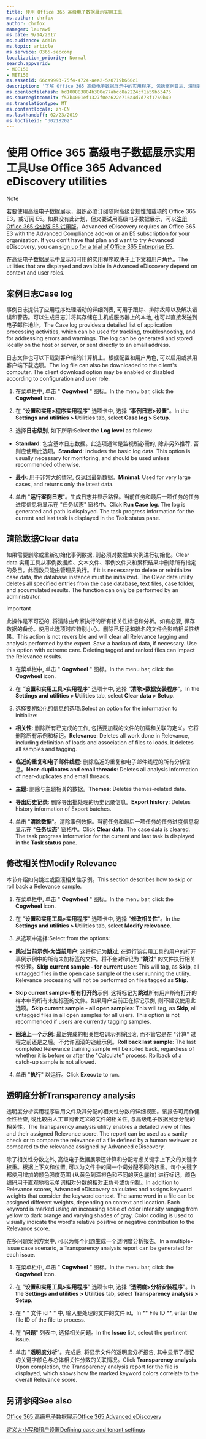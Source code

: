 ```yaml
---
title: 使用 Office 365 高级电子数据展示实用工具
ms.author: chrfox
author: chrfox
manager: laurawi
ms.date: 9/14/2017
ms.audience: Admin
ms.topic: article
ms.service: O365-seccomp
localization_priority: Normal
search.appverid:
- MOE150
- MET150
ms.assetid: 66ca9993-75f4-4724-aea2-5a0719b660c1
description: '了解 Office 365 高级电子数据展示中的实用程序, 包括案例日志、清除数据、处理错误、修改相关性和透明度分析。  '
ms.openlocfilehash: bd100883804b300e77abcc8a2224cf1a59b53475
ms.sourcegitcommit: f57b4001ef1327f0ea622e716a4d7d78f1769b49
ms.translationtype: MT
ms.contentlocale: zh-CN
ms.lasthandoff: 02/23/2019
ms.locfileid: "30218202"
---
```

# <a name="use-office-365-advanced-ediscovery-utilities"></a><span data-ttu-id="83440-103">使用 Office 365 高级电子数据展示实用工具</span><span class="sxs-lookup"><span data-stu-id="83440-103">Use Office 365 Advanced eDiscovery utilities</span></span>

> [!NOTE]
> <span data-ttu-id="83440-p101">若要使用高级电子数据展示，组织必须订阅随附高级合规性加载项的 Office 365 E3，或订阅 E5。如果没有此计划，但又要试用高级电子数据展示，可以[注册 Office 365 企业版 E5 试用版](https://go.microsoft.com/fwlink/p/?LinkID=698279)。</span><span class="sxs-lookup"><span data-stu-id="83440-p101">Advanced eDiscovery requires an Office 365 E3 with the Advanced Compliance add-on or an E5 subscription for your organization. If you don't have that plan and want to try Advanced eDiscovery, you can [sign up for a trial of Office 365 Enterprise E5](https://go.microsoft.com/fwlink/p/?LinkID=698279).</span></span> 
  
<span data-ttu-id="83440-106">在高级电子数据展示中显示和可用的实用程序取决于上下文和用户角色。</span><span class="sxs-lookup"><span data-stu-id="83440-106">The utilities that are displayed and available in Advanced eDiscovery depend on context and user roles.</span></span>
  
## <a name="case-log"></a><span data-ttu-id="83440-107">案例日志</span><span class="sxs-lookup"><span data-stu-id="83440-107">Case log</span></span>

<span data-ttu-id="83440-p102">事例日志提供了应用程序处理活动的详细列表, 可用于跟踪、排除故障以及解决错误和警告。可以生成日志并将其存储在主机或服务器上的本地, 也可以直接发送到电子邮件地址。</span><span class="sxs-lookup"><span data-stu-id="83440-p102">The Case log provides a detailed list of application processing activities, which can be used for tracking, troubleshooting, and for addressing errors and warnings. The log can be generated and stored locally on the host or server, or sent directly to an email address.</span></span>
  
<span data-ttu-id="83440-p103">日志文件也可以下载到客户端的计算机上。根据配置和用户角色, 可以启用或禁用客户端下载选项。</span><span class="sxs-lookup"><span data-stu-id="83440-p103">The log file can also be downloaded to the client's computer. The client download option may be enabled or disabled according to configuration and user role.</span></span>
  
1. <span data-ttu-id="83440-112">在菜单栏中, 单击 " **Cogwheel** " 图标。</span><span class="sxs-lookup"><span data-stu-id="83440-112">In the menu bar, click the **Cogwheel** icon.</span></span> 
    
2. <span data-ttu-id="83440-113">在 "**设置和实用\>程序实用程序**" 选项卡中, 选择 "**事例日志\>设置**"。</span><span class="sxs-lookup"><span data-stu-id="83440-113">In the **Settings and utilities \> Utilities** tab, select **Case log \> Setup**.</span></span>
    
3. <span data-ttu-id="83440-114">选择**日志级别**, 如下所示:</span><span class="sxs-lookup"><span data-stu-id="83440-114">Select the **Log level** as follows:</span></span> 
    
  - <span data-ttu-id="83440-p104">**Standard**: 包含基本日志数据。此选项通常是监视所必需的, 除非另外推荐, 否则应使用此选项。</span><span class="sxs-lookup"><span data-stu-id="83440-p104">**Standard**: Includes the basic log data. This option is usually necessary for monitoring, and should be used unless recommended otherwise.</span></span>
    
  - <span data-ttu-id="83440-117">**最小**: 用于非常大的情况, 仅返回最新数据。</span><span class="sxs-lookup"><span data-stu-id="83440-117">**Minimal**: Used for very large cases, and returns only the latest data.</span></span>
    
4. <span data-ttu-id="83440-p105">单击 "**运行案例日志**"。生成日志并显示路径。当前任务和最后一项任务的任务进度信息将显示在 "任务状态" 窗格中。</span><span class="sxs-lookup"><span data-stu-id="83440-p105">Click **Run Case log**. The log is generated and path is displayed. The task progress information for the current and last task is displayed in the Task status pane.</span></span>
    
## <a name="clear-data"></a><span data-ttu-id="83440-121">清除数据</span><span class="sxs-lookup"><span data-stu-id="83440-121">Clear data</span></span>

<span data-ttu-id="83440-p106">如果需要删除或重新初始化事例数据, 则必须对数据库实例进行初始化。Clear data 实用工具从事例数据库、文本文件、事例文件夹和累积结果中删除所有指定的条目。此函数只能由管理员执行。</span><span class="sxs-lookup"><span data-stu-id="83440-p106">If it is necessary to delete or reinitialize case data, the database instance must be initialized. The Clear data utility deletes all specified entries from the case database, text files, case folder, and accumulated results. The function can only be performed by an administrator.</span></span>
  
> [!IMPORTANT]
> <span data-ttu-id="83440-p107">此操作是不可逆的, 将清除由专家执行的所有相关性标记和分析。如有必要, 保存数据的备份。使用此选项时应特别小心。删除已标记和排名的文件会影响相关性结果。</span><span class="sxs-lookup"><span data-stu-id="83440-p107">This action is not reversible and will clear all Relevance tagging and analysis performed by the expert. Save a backup of data, if necessary. Use this option with extreme care. Deleting tagged and ranked files can impact the Relevance results.</span></span> 
  
1. <span data-ttu-id="83440-129">在菜单栏中, 单击 " **Cogwheel** " 图标。</span><span class="sxs-lookup"><span data-stu-id="83440-129">In the menu bar, click the **Cogwheel** icon.</span></span> 
    
2. <span data-ttu-id="83440-130">在 "**设置和实用工具\>实用程序**" 选项卡中, 选择 "**清除\>数据安装程序**"。</span><span class="sxs-lookup"><span data-stu-id="83440-130">In the **Settings and utilities \> Utilities** tab, select **Clear data \> Setup**.</span></span>
    
3. <span data-ttu-id="83440-131">选择要初始化的信息的选项:</span><span class="sxs-lookup"><span data-stu-id="83440-131">Select an option for the information to initialize:</span></span>
    
  - <span data-ttu-id="83440-p108">**相关性**: 删除所有已完成的工作, 包括要加载的文件的加载和关联的定义。它将删除所有示例和标记。</span><span class="sxs-lookup"><span data-stu-id="83440-p108">**Relevance**: Deletes all work done in Relevance, including definition of loads and association of files to loads. It deletes all samples and tagging.</span></span>
    
  - <span data-ttu-id="83440-134">**临近的重复和电子邮件线程**: 删除临近的重复和电子邮件线程的所有分析信息。</span><span class="sxs-lookup"><span data-stu-id="83440-134">**Near-duplicates and email threads**: Deletes all analysis information of near-duplicates and email threads.</span></span>
    
  - <span data-ttu-id="83440-135">**主题**: 删除与主题相关的数据。</span><span class="sxs-lookup"><span data-stu-id="83440-135">**Themes**: Deletes themes-related data.</span></span>
    
  - <span data-ttu-id="83440-136">**导出历史记录**: 删除导出批处理的历史记录信息。</span><span class="sxs-lookup"><span data-stu-id="83440-136">**Export history**: Deletes history information of Export batches.</span></span>
    
4. <span data-ttu-id="83440-p109">单击 "**清除数据**"。清除事例数据。当前任务和最后一项任务的任务进度信息将显示在 "**任务状态**" 窗格中。</span><span class="sxs-lookup"><span data-stu-id="83440-p109">Click **Clear data**. The case data is cleared. The task progress information for the current and last task is displayed in the **Task status** pane.</span></span> 
    
## <a name="modify-relevance"></a><span data-ttu-id="83440-140">修改相关性</span><span class="sxs-lookup"><span data-stu-id="83440-140">Modify Relevance</span></span>

<span data-ttu-id="83440-141">本节介绍如何跳过或回滚相关性示例。</span><span class="sxs-lookup"><span data-stu-id="83440-141">This section describes how to skip or roll back a Relevance sample.</span></span>
  
1. <span data-ttu-id="83440-142">在菜单栏中, 单击 " **Cogwheel** " 图标。</span><span class="sxs-lookup"><span data-stu-id="83440-142">In the menu bar, click the **Cogwheel** icon.</span></span> 
    
2. <span data-ttu-id="83440-143">在 "**设置和实用工具\>实用程序**" 选项卡中, 选择 "**修改相关性**"。</span><span class="sxs-lookup"><span data-stu-id="83440-143">In the **Settings and utilities \> Utilities** tab, select **Modify relevance**.</span></span>
    
3. <span data-ttu-id="83440-144">从选项中选择:</span><span class="sxs-lookup"><span data-stu-id="83440-144">Select from the options:</span></span> 
    
  - <span data-ttu-id="83440-p110">**跳过当前示例-为当前用户**: 这将标记为**跳过**, 在运行该实用工具的用户的打开事例示例中的所有未加标签的文件。将不会对标记为 "**跳过**" 的文件执行相关性处理。</span><span class="sxs-lookup"><span data-stu-id="83440-p110">**Skip current sample - for current user**: This will tag, as **Skip**, all untagged files in the open case sample of the user running the utility. Relevance processing will not be performed on files tagged as **Skip**.</span></span>
    
  - <span data-ttu-id="83440-p111">**Skip current sample-所有打开的**示例: 这将标记为**跳过**所有用户所有打开的样本中的所有未加标签的文件。如果用户当前正在标记示例, 则不建议使用此选项。</span><span class="sxs-lookup"><span data-stu-id="83440-p111">**Skip current sample - all open samples**: This will tag, as **Skip**, all untagged files in all open samples for all users. This option is not recommended if users are currently tagging samples.</span></span>
    
  - <span data-ttu-id="83440-p112">**回滚上一个示例**: 最后完成的相关性培训示例将回滚, 而不管它是在 "计算" 过程之前还是之后。不允许回滚的追赶示例。</span><span class="sxs-lookup"><span data-stu-id="83440-p112">**Roll back last sample**: The last completed Relevance training sample will be rolled back, regardless of whether it is before or after the "Calculate" process. Rollback of a catch-up sample is not allowed.</span></span>
    
4. <span data-ttu-id="83440-151">单击 "**执行**" 以运行。</span><span class="sxs-lookup"><span data-stu-id="83440-151">Click **Execute** to run.</span></span> 
    
## <a name="transparency-analysis"></a><span data-ttu-id="83440-152">透明度分析</span><span class="sxs-lookup"><span data-stu-id="83440-152">Transparency analysis</span></span>

<span data-ttu-id="83440-p113">透明度分析实用程序启用文件及其分配的相关性分数的详细视图。该报告可用作健全性检查, 或比较由人工审阅者定义的文件的相关性, 与高级电子数据展示分配的相关性。</span><span class="sxs-lookup"><span data-stu-id="83440-p113">The Transparency analysis utility enables a detailed view of files and their assigned Relevance score. The report can be used as a sanity check or to compare the relevance of a file defined by a human reviewer as compared to the relevance assigned by Advanced eDiscovery.</span></span> 
  
<span data-ttu-id="83440-p114">除了相关性分数之外, 高级电子数据展示还计算和分配考虑关键字上下文的关键字权重。根据上下文和位置, 可以为文件中的同一个词分配不同的权重。每个关键字都使用增加的颜色强度范围 (从黄色到深橙色和不同的灰色底纹) 进行标记。颜色编码用于直观地指示单词相对分数的相对正负号或负份额。</span><span class="sxs-lookup"><span data-stu-id="83440-p114">In addition to Relevance scores, Advanced eDiscovery calculates and assigns keyword weights that consider the keyword context. The same word in a file can be assigned different weights, depending on context and location. Each keyword is marked using an increasing scale of color intensity ranging from yellow to dark orange and varying shades of gray. Color coding is used to visually indicate the word's relative positive or negative contribution to the Relevance score.</span></span> 
  
<span data-ttu-id="83440-159">在多问题案例方案中, 可以为每个问题生成一个透明度分析报告。</span><span class="sxs-lookup"><span data-stu-id="83440-159">In a multiple-issue case scenario, a Transparency analysis report can be generated for each issue.</span></span>
  
1. <span data-ttu-id="83440-160">在菜单栏中, 单击 " **Cogwheel** " 图标。</span><span class="sxs-lookup"><span data-stu-id="83440-160">In the menu bar, click the **Cogwheel** icon.</span></span> 
    
2. <span data-ttu-id="83440-161">在 "**设置和实用工具\>实用程序**" 选项卡中, 选择 "**透明度\>分析安装程序**"。</span><span class="sxs-lookup"><span data-stu-id="83440-161">In the **Settings and utilities \> Utilities** tab, select **Transparency analysis \> Setup**.</span></span>
    
3. <span data-ttu-id="83440-162">在 \* \* 文件 id \* \* 中, 输入要处理的文件的文件 id。</span><span class="sxs-lookup"><span data-stu-id="83440-162">In \*\* File ID \*\*, enter the file ID of the file to process.</span></span>
    
4. <span data-ttu-id="83440-163">在 "**问题**" 列表中, 选择相关问题。</span><span class="sxs-lookup"><span data-stu-id="83440-163">In the **Issue** list, select the pertinent issue.</span></span> 
    
5. <span data-ttu-id="83440-p115">单击 "**透明度分析**"。完成后, 将显示文件的透明度分析报告, 其中显示了标记的关键字颜色与总体相关性分数的关联情况。</span><span class="sxs-lookup"><span data-stu-id="83440-p115">Click **Transparency analysis**. Upon completion, the Transparency analysis report for the file is displayed, which shows how the marked keyword colors correlate to the overall Relevance score.</span></span>
    
## <a name="see-also"></a><span data-ttu-id="83440-166">另请参阅</span><span class="sxs-lookup"><span data-stu-id="83440-166">See also</span></span>

[<span data-ttu-id="83440-167">Office 365 高级电子数据展示</span><span class="sxs-lookup"><span data-stu-id="83440-167">Office 365 Advanced eDiscovery</span></span>](office-365-advanced-ediscovery.md)
  
[<span data-ttu-id="83440-168">定义大小写和租户设置</span><span class="sxs-lookup"><span data-stu-id="83440-168">Defining case and tenant settings</span></span>](define-case-and-tenant-settings-in-advanced-ediscovery.md)

